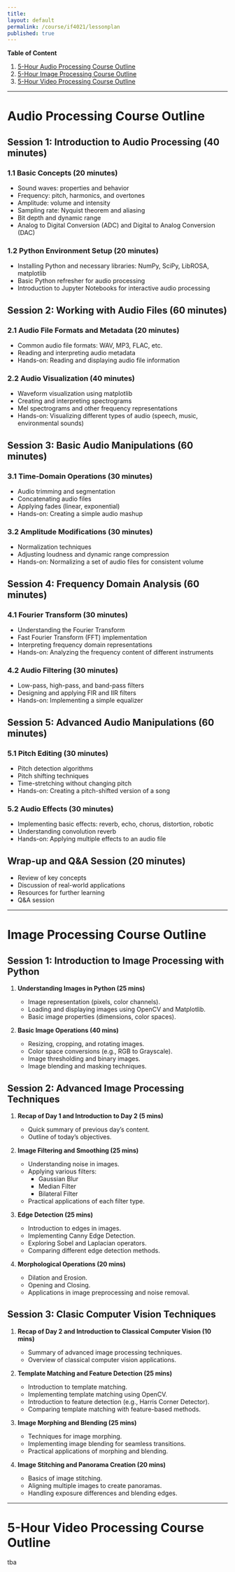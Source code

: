 ```yaml
---
title:
layout: default
permalink: /course/if4021/lessonplan
published: true
---
```

**Table of Content**
1. [5-Hour Audio Processing Course Outline](#audio-processing-course-outline)
2. [5-Hour Image Processing Course Outline](#5-hour-image-processing-course-outline)
3. [5-Hour Video Processing Course Outline](#5-hour-video-processing-course-outline)

---

# Audio Processing Course Outline

## Session 1: Introduction to Audio Processing (40 minutes)
### 1.1 Basic Concepts (20 minutes)
- Sound waves: properties and behavior
- Frequency: pitch, harmonics, and overtones
- Amplitude: volume and intensity
- Sampling rate: Nyquist theorem and aliasing
- Bit depth and dynamic range
- Analog to Digital Conversion (ADC) and Digital to Analog Conversion (DAC)

### 1.2 Python Environment Setup (20 minutes)
- Installing Python and necessary libraries: NumPy, SciPy, LibROSA, matplotlib
- Basic Python refresher for audio processing
- Introduction to Jupyter Notebooks for interactive audio processing

## Session 2: Working with Audio Files (60 minutes)
### 2.1 Audio File Formats and Metadata (20 minutes)
- Common audio file formats: WAV, MP3, FLAC, etc.
- Reading and interpreting audio metadata
- Hands-on: Reading and displaying audio file information

### 2.2 Audio Visualization (40 minutes)
- Waveform visualization using matplotlib
- Creating and interpreting spectrograms
- Mel spectrograms and other frequency representations
- Hands-on: Visualizing different types of audio (speech, music, environmental sounds)

## Session 3: Basic Audio Manipulations (60 minutes)
### 3.1 Time-Domain Operations (30 minutes)
- Audio trimming and segmentation
- Concatenating audio files
- Applying fades (linear, exponential)
- Hands-on: Creating a simple audio mashup

### 3.2 Amplitude Modifications (30 minutes)
- Normalization techniques
- Adjusting loudness and dynamic range compression
- Hands-on: Normalizing a set of audio files for consistent volume

## Session 4: Frequency Domain Analysis (60 minutes)
### 4.1 Fourier Transform (30 minutes)
- Understanding the Fourier Transform
- Fast Fourier Transform (FFT) implementation
- Interpreting frequency domain representations
- Hands-on: Analyzing the frequency content of different instruments

### 4.2 Audio Filtering (30 minutes)
- Low-pass, high-pass, and band-pass filters
- Designing and applying FIR and IIR filters
- Hands-on: Implementing a simple equalizer

## Session 5: Advanced Audio Manipulations (60 minutes)
### 5.1 Pitch Editing (30 minutes)
- Pitch detection algorithms
- Pitch shifting techniques
- Time-stretching without changing pitch
- Hands-on: Creating a pitch-shifted version of a song

### 5.2 Audio Effects (30 minutes)
- Implementing basic effects: reverb, echo, chorus, distortion, robotic
- Understanding convolution reverb
- Hands-on: Applying multiple effects to an audio file

## Wrap-up and Q&A Session (20 minutes)
- Review of key concepts
- Discussion of real-world applications
- Resources for further learning
- Q&A session

---

# Image Processing Course Outline

## Session 1: Introduction to Image Processing with Python

1. **Understanding Images in Python (25 mins)**
   - Image representation (pixels, color channels).
   - Loading and displaying images using OpenCV and Matplotlib.
   - Basic image properties (dimensions, color spaces).

2. **Basic Image Operations (40 mins)**
   - Resizing, cropping, and rotating images.
   - Color space conversions (e.g., RGB to Grayscale).
   - Image thresholding and binary images.
   - Image blending and masking techniques.

## Session 2: Advanced Image Processing Techniques

1. **Recap of Day 1 and Introduction to Day 2 (5 mins)**
   - Quick summary of previous day’s content.
   - Outline of today’s objectives.

2. **Image Filtering and Smoothing (25 mins)**
   - Understanding noise in images.
   - Applying various filters:
     - Gaussian Blur
     - Median Filter
     - Bilateral Filter
   - Practical applications of each filter type.

3. **Edge Detection (25 mins)**
   - Introduction to edges in images.
   - Implementing Canny Edge Detection.
   - Exploring Sobel and Laplacian operators.
   - Comparing different edge detection methods.

4. **Morphological Operations (20 mins)**
   - Dilation and Erosion.
   - Opening and Closing.
   - Applications in image preprocessing and noise removal.

## Session 3: Clasic Computer Vision Techniques

1. **Recap of Day 2 and Introduction to Classical Computer Vision (10 mins)**
   - Summary of advanced image processing techniques.
   - Overview of classical computer vision applications.

2. **Template Matching and Feature Detection (25 mins)**
   - Introduction to template matching.
   - Implementing template matching using OpenCV.
   - Introduction to feature detection (e.g., Harris Corner Detector).
   - Comparing template matching with feature-based methods.

3. **Image Morphing and Blending (25 mins)**
   - Techniques for image morphing.
   - Implementing image blending for seamless transitions.
   - Practical applications of morphing and blending.

4. **Image Stitching and Panorama Creation (20 mins)**
   - Basics of image stitching.
   - Aligning multiple images to create panoramas.
   - Handling exposure differences and blending edges.

---

# 5-Hour Video Processing Course Outline
tba